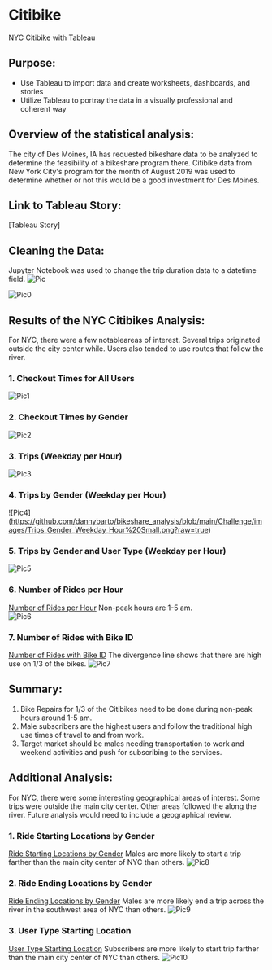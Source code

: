 
# Citibike
NYC Citibike with Tableau

## Purpose: 

- Use Tableau to import data and create worksheets, dashboards, and stories
- Utilize Tableau to portray the data in a visually professional and coherent way

## Overview of the statistical analysis:
The city of Des Moines, IA has requested bikeshare data to be analyzed to determine the feasibility of a bikeshare program there. Citibike data from New York City's program for the month of August 2019 was used to determine whether or not this would be a good investment for Des Moines.  

## Link to Tableau Story: 
[Tableau Story]

## Cleaning the Data:
Jupyter Notebook was used to change the trip duration data to a datetime field.
![Pic](https://github.com/dannybarto/bikeshare_analysis/blob/main/Challenge/images/date%20before.png?raw=true)

![Pic0](https://github.com/dannybarto/bikeshare_analysis/blob/main/Challenge/images/date_after.png?raw=true)

## Results of the NYC Citibikes Analysis:
For NYC, there were a few notableareas of interest.   Several trips originated outside the city center while. Users also tended to use routes that follow the river. 

### 1. Checkout Times for All Users
![Pic1](https://github.com/dannybarto/bikeshare_analysis/blob/main/Challenge/images/Checkout_Weekday_All_User%20Small.png?raw=true)

### 2. Checkout Times by Gender
![Pic2](https://github.com/dannybarto/bikeshare_analysis/blob/main/Challenge/images/Checkout_Weekday_Gender%20Small.png?raw=true)

### 3. Trips (Weekday per Hour)
![Pic3](https://github.com/dannybarto/bikeshare_analysis/blob/main/Challenge/images/Weekday_Trips_Hour%20Small.png?raw=true)

### 4. Trips by Gender (Weekday per Hour)
![Pic4] (https://github.com/dannybarto/bikeshare_analysis/blob/main/Challenge/images/Trips_Gender_Weekday_Hour%20Small.png?raw=true)

### 5. Trips by Gender and User Type (Weekday per Hour)
![Pic5](https://github.com/Baylex/Citibike/blob/main/Challenge/images/4_UserType.PNG)

### 6. Number of Rides per Hour
[Number of Rides per Hour](https://public.tableau.com/profile/julie.pyle2236#!/vizhome/Mod_14_Challenge/Rides)
Non-peak hours are 1-5 am.  
![Pic6](https://github.com/Baylex/Citibike/blob/main/Challenge/images/5_Rides.PNG)


### 7. Number of Rides with Bike ID
[Number of Rides with Bike ID](https://public.tableau.com/profile/julie.pyle2236#!/vizhome/Mod_14_Challenge/Repair)
The divergence line shows that there are high use on 1/3 of the bikes.
![Pic7](https://github.com/Baylex/Citibike/blob/main/Challenge/images/6_Repairs.PNG)

## Summary:

1. Bike Repairs for 1/3 of the Citibikes need to be done during non-peak hours around 1-5 am. 
2. Male subscribers are the highest users and follow the traditional high use times of travel to and from work.  
3. Target market should be males needing transportation to work and weekend activities and push for subscribing to the services. 

## Additional Analysis: 

For NYC, there were some interesting geographical areas of interest.  Some trips were outside the main city center.  Other areas followed the along the river. Future analysis would need to include a geographical review.

### 1. Ride Starting Locations by Gender
[Ride Starting Locations by Gender](https://public.tableau.com/profile/julie.pyle2236#!/vizhome/Mod_14_Challenge/Start)
Males are more likely to start a trip farther than the main city center of NYC than others. 
![Pic8](https://github.com/Baylex/Citibike/blob/main/Challenge/images/extra1.PNG)

### 2. Ride Ending Locations by Gender
[Ride Ending Locations by Gender](https://public.tableau.com/profile/julie.pyle2236#!/vizhome/Mod_14_Challenge/End)
Males are more likely end a trip across the river in the southwest area of NYC than others. 
![Pic9](https://github.com/Baylex/Citibike/blob/main/Challenge/images/extra2.PNG)

### 3. User Type Starting Location
[User Type Starting Location](https://public.tableau.com/profile/julie.pyle2236#!/vizhome/Mod_14_Challenge/UserTypeMap)
Subscribers are more likely to start trip farther than the main city center of NYC than others. 
![Pic10](https://github.com/Baylex/Citibike/blob/main/Challenge/images/extra3.PNG)
